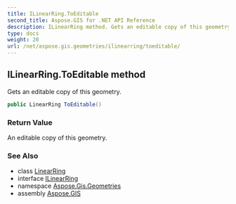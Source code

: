 ```yaml
---
title: ILinearRing.ToEditable
second_title: Aspose.GIS for .NET API Reference
description: ILinearRing method. Gets an editable copy of this geometry
type: docs
weight: 20
url: /net/aspose.gis.geometries/ilinearring/toeditable/
---
```

## ILinearRing.ToEditable method

Gets an editable copy of this geometry.

```csharp
public LinearRing ToEditable()
```

### Return Value

An editable copy of this geometry.

### See Also

* class [LinearRing](../../linearring/)
* interface [ILinearRing](../)
* namespace [Aspose.Gis.Geometries](../../ilinearring/)
* assembly [Aspose.GIS](../../../)


